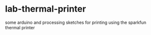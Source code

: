 lab-thermal-printer
===================

some arduino and processing sketches for printing using the sparkfun thermal printer